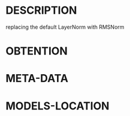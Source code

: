 # DESCRIPTION
replacing the default LayerNorm with RMSNorm
# OBTENTION

# META-DATA

# MODELS-LOCATION

